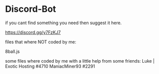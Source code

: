 # Discord-Bot

if you cant find something you need then suggest it here.

https://discord.gg/y7FzKJ7


files that where NOT coded by me:

8ball.js



some files where coded by me with a little help from some friends:
Luke | Exotic Hosting #4710
ManiacMiner93 #2291
